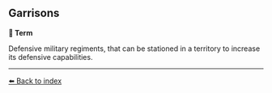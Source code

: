 ## Garrisons

**📑 Term**

Defensive military regiments, that can be stationed in a territory to increase its defensive capabilities.


----------
[⬅️ Back to index](/#6fe0_s)